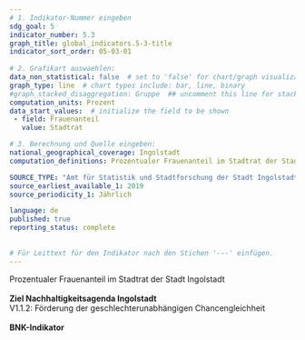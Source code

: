 ```yaml
---
# 1. Indikator-Nummer eingeben 
sdg_goal: 5 
indicator_number: 5.3
graph_title: global_indicators.5-3-title
indicator_sort_order: 05-03-01
 
# 2. Grafikart auswaehlen: 
data_non_statistical: false  # set to 'false' for chart/graph visualization 
graph_type: line  # chart types include: bar, line, binary 
#graph_stacked_disaggregation: Gruppe  ## uncomment this line for stacked bars. eplace 'Geschlecht' with the field of aggregation. 
computation_units: Prozent 
data_start_values:  # initialize the field to be shown  
 - field: Frauenanteil 
   value: Stadtrat 

# 3. Berechnung und Quelle eingeben: 
national_geographical_coverage: Ingolstadt 
computation_definitions: Prozentualer Frauenanteil im Stadtrat der Stadt Ingolstadt

SOURCE_TYPE: "Amt für Statistik und Stadtforschung der Stadt Ingolstadt"  # data source  
source_earliest_available_1: 2019
source_periodicity_1: Jährlich

language: de   
published: true 
reporting_status: complete
 
 
# Für Leittext für den Indikator nach den Stichen '---' einfügen. 
---
```

Prozentualer Frauenanteil im Stadtrat der Stadt Ingolstadt<br>
<br>
<b>Ziel Nachhaltigkeitsagenda Ingolstadt</b><br>
V1.1.2: Förderung der geschlechterunabhängigen Chancengleichheit<br>
<br>
<b>BNK-Indikator</b>
